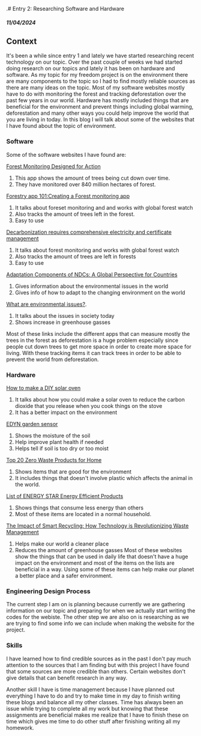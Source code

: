 .# Entry 2: Researching Software and Hardware
##### 11/04/2024

## Context
It's been a while since entry 1 and lately we have started researching recent technology on our topic. Over the past couple of weeks we had started doing research on our topics and lately it has been on hardware and software. As my topic for my freedom project is on the environment there are many components to the topic so I had to find mostly reliable sources as there are many ideas on the topic. Most of my software websites mostly have to do with monitoring the forest and tracking deforestation over the past few years in our world. Hardware has mostly included things that are beneficial for the environment and prevent things including global warming, deforestation and many other ways you could help improve the world that you are living in today. In this blog I will talk about some of the websites that I have found about the topic of environment. 

### Software
Some of the software websites I have found are:

[Forest Monitoring Designed for Action](https://www.globalforestwatch.org/) 

1. This app shows the amount of trees being cut down over time. 
2. They have monitored over 840 million hectares of forest.

[Forestry app 101:Creating a Forest monitoring app](https://3sidedcube.com/projects/a-conservation-app-to-save-our-forests)

1. It talks about foreset monitoring and and works with global forest watch
2. Also tracks the amount of trees left in the forest.
3. Easy to use

[Decarbonization requires comprehensive electricity and certificate management](https://3sidedcube.com/projects/a-conservation-app-to-save-our-forests)
1. It talks about forest monitoring and works with global forest watch
2. Also tracks the amount of trees are left in forests
3. Easy to use

[Adaptation Components of NDCs: A Global Perspective for Countries](https://www.wri.org/events/2022/8/adaptation-components-ndcs-global-perspective-countries)

1. Gives information about the environmental issues in the world
2. Gives info of how to adapt to the changing environment on the world

[What are environmental issues?](https://www.ibm.com/topics/environmental-issues).

1. It talks about the issues in society today
2. Shows increase in greenhouse gasses

Most of these links include the different apps that can measure mostly the trees in the forest as deforestation is a huge problem especially since people cut down trees to get more space in order to create more space for living. With these tracking items it can track trees in order to be able to prevent the world from deforestation.

### Hardware

[How to make a DIY solar oven](https://www.homesciencetools.com/article/how-to-build-a-solar-oven-project/?srsltid=AfmBOooKn_ikQrPyia57a269EgVP5m6uj0HrLuN2CDrjfqIURFYTpyZh)

1. It talks about how you could make a solar oven to reduce the carbon dioxide that you release when you cook things on the stove
2. It has a better impact on the environment

[EDYN garden sensor](https://www.wevolver.com/specs/edyn.garden.sensor)

1. Shows the moisture of the soil
2. Help improve plant health if needed
3. Helps tell if soil is too dry or too moist

[Top 20 Zero Waste Products for Home](https://www.loopify.world/blog/post/zero-waste-products)

1. Shows items that are good for the environment
2. It includes things that doesn't involve plastic which affects the animal in the world.

[List of ENERGY STAR Energy Efficient Products](https://www.energystar.gov/products/products-list)

1. Shows things that consume less energy than others
2. Most of these items are located in a normal household.
   
[The Impact of Smart Recycling: How Technology is Revolutionizing Waste Management](https://www.smartsortai.com/the-impact-of-smart-recycling-how-technology-is-revolutionizing-waste-management/#:~:text=By%20efficiently%20sorting%20and%20separating,associated%20with%20extraction%20and%20production.)

1. Helps make our world a cleaner place
2. Reduces the amount of greenhouse gasses
Most of these websites show the things that can be used in daily life that doesn't have a huge impact on the environment and most of the items on the lists are beneficial in a way. Using some of these items can help make our planet a better place and a safer environment.

### Engineering Design Process
The current step I am on is planning because currently we are gathering information on our topic and preparing for when we actually start writing the codes for the webiste. The other step we are also on is researching as we are trying to find some info we can include when making the website for the project. 

### Skills
I have learned how to find credible sources as in the past I don't pay much attention to the sources that I am finding but with this project I have found that some sources are more credible than others. Certain websites don't give details that can benefit research in any way. 

Another skill I have is time management because I have planned out everything I have to do and try to make time in my day to finish writing these blogs and balance all my other classes. Time has always been an issue while trying to complete all my work but knowing that these assignments are beneficial makes me realize that I have to finish these on time which gives me time to do other stuff after finishing writing all my homework. 
